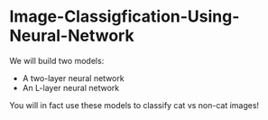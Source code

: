 # Image-Classigfication-Using-Neural-Network

We will build two models:

* A two-layer neural network
* An L-layer neural network
 
You will in fact use these models to classify cat vs non-cat images!
